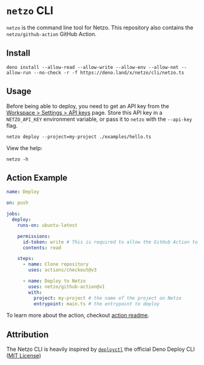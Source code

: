 # `netzo` CLI

`netzo` is the command line tool for Netzo. This repository also contains the
`netzo/github-action` GitHub Action.

## Install

```shell
deno install --allow-read --allow-write --allow-env --allow-net --allow-run --no-check -r -f https://deno.land/x/netzo/cli/netzo.ts
```

## Usage

Before being able to deploy, you need to get an API key from the
[Workspace > Settings > API keys](https://netzo.io/docs/platform/workspaces#api-keys)
page. Store this API key in a `NETZO_API_KEY` environment variable, or pass it
to `netzo` with the `--api-key` flag.

```shell
netzo deploy --project=my-project ./examples/hello.ts
```

View the help:

```shell
netzo -h
```

## Action Example

```yml
name: Deploy

on: push

jobs:
  deploy:
    runs-on: ubuntu-latest

    permissions:
      id-token: write # This is required to allow the GitHub Action to authenticate with Netzo.
      contents: read

    steps:
      - name: Clone repository
        uses: actions/checkout@v3

      - name: Deploy to Netzo
        uses: netzo/github-action@v1
        with:
          project: my-project # the name of the project on Netzo
          entrypoint: main.ts # the entrypoint to deploy
```

To learn more about the action, checkout [action readme](./action/readme.md).

## Attribution

The Netzo CLI is heavily inspired by
[`deployctl`](https://github.com/denoland/deployctl) the official Deno Deploy
CLI ([MIT License](https://github.com/denoland/deployctl/blob/main/LICENSE))

